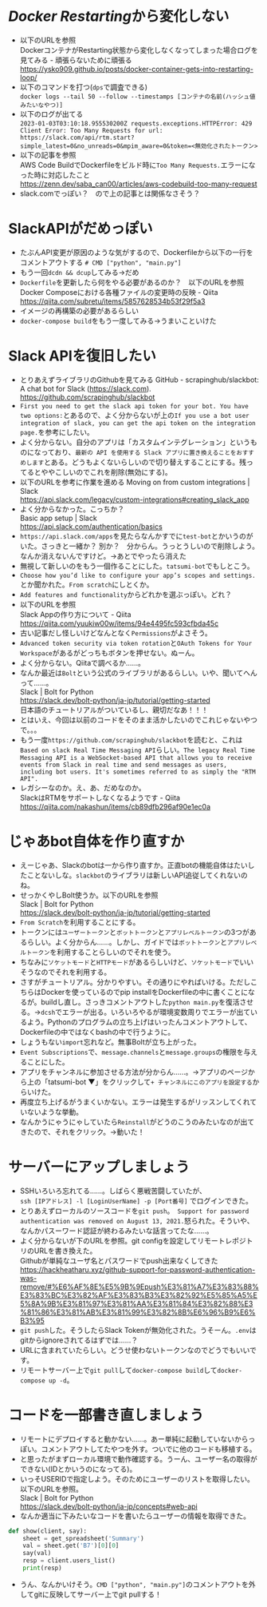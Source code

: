 # *Docker Restarting*から変化しない
- 以下のURLを参照  
DockerコンテナがRestarting状態から変化しなくなってしまった場合ログを見てみる - 頑張らないために頑張る  
https://ysko909.github.io/posts/docker-container-gets-into-restarting-loop/
- 以下のコマンドを打つ(`dps`で調査できる)  
`docker logs --tail 50 --follow --timestamps [コンテナの名前(ハッシュ値みたいなやつ)]`
- 以下のログが出てる  
`2023-01-03T03:10:18.955530200Z requests.exceptions.HTTPError: 429 Client Error: Too Many Requests for url: https://slack.com/api/rtm.start?simple_latest=0&no_unreads=0&mpim_aware=0&token=<無効化されたトークン>`
- 以下の記事を参照  
AWS Code BuildでDockerfileをビルド時に`Too Many Requests.`エラーになった時に対応したこと  
https://zenn.dev/saba_can00/articles/aws-codebuild-too-many-request
- slack.comでっぽい？　ので上の記事とは関係なさそう？
# SlackAPIがだめっぽい
- たぶんAPI変更が原因のような気がするので、Dockerfileから以下の一行をコメントアウトする
`# CMD ["python", "main.py"]`
- もう一回`dcdn && dcup`してみる→だめ
- `Dockerfile`を更新したら何をやる必要があるのか？　以下のURLを参照  
Docker Composeにおける各種ファイルの変更時の反映 - Qiita  
https://qiita.com/subretu/items/5857628534b53f29f5a3
- イメージの再構築の必要があるらしい
- `docker-compose build`をもう一度してみる→うまいこといけた
# Slack APIを復旧したい
- とりあえずライブラリのGithubを見てみる
GitHub - scrapinghub/slackbot: A chat bot for Slack (https://slack.com).  
https://github.com/scrapinghub/slackbot
- `First you need to get the slack api token for your bot. You have two options:`とあるので、よく分からないが上の`If you use a bot user integration of slack, you can get the api token on the integration page.`を参考にしたい。
- よく分からない。自分のアプリは「カスタムインテグレーション」というものになっており、`最新の API を使用する Slack アプリに置き換えることをおすすめします`とある。どうもよくないらしいので切り替えすることにする。残ってるとややこしいのでこれを削除(無効にする)。
- 以下のURLを参考に作業を進める
Moving on from custom integrations | Slack  
https://api.slack.com/legacy/custom-integrations#creating_slack_app
- よく分からなかった。こっちか？  
Basic app setup | Slack  
https://api.slack.com/authentication/basics
- `https://api.slack.com/apps`を見たらなんかすでに`test-bot`とかいうのがいた。さっきと一緒か？ 別か？　分からん。うっとうしいので削除しよう。なんか消えないんですけど。→あとでやったら消えた
- 無視して新しいのをもう一個作ることにした。`tatsumi-bot`でもしとこう。
- `Choose how you’d like to configure your app’s scopes and settings.`とか聞かれた。`From scratch`にしとくか。
- `Add features and functionality`からどれかを選ぶっぽい。どれ？
- 以下のURLを参照  
Slack Appの作り方について - Qiita  
https://qiita.com/yuukiw00w/items/94e4495fc593cfbda45c
- 古い記事だし怪しいけどなんとなく`Permissions`がよさそう。
- `Advanced token security via token rotation`と`OAuth Tokens for Your Workspace`があるがどっちもボタンを押せない。ぬーん。
- よく分からない。Qiitaで調べるか……。
- なんか最近は`Bolt`という公式のライブラリがあるらしい。いや、聞いてへんって……。  
Slack | Bolt for Python  
https://slack.dev/bolt-python/ja-jp/tutorial/getting-started  
日本語のチュートリアルがついているし、親切だなあ！！！
- とはいえ、今回は以前のコードをそのまま活かしたいのでこれじゃないやつで。。。
- もう一度`https://github.com/scrapinghub/slackbot`を読むと、これは`Based on slack Real Time Messaging API`らしい。`The legacy Real Time Messaging API is a WebSocket-based API that allows you to receive events from Slack in real time and send messages as users, including bot users. It's sometimes referred to as simply the "RTM API".`
- レガシーなのか。え、あ、だめなのか。  
SlackはRTMをサポートしなくなるようです - Qiita  
https://qiita.com/nakashun/items/cb89dfb296af90e1ec0a

# じゃあbot自体を作り直すか
- えーじゃあ、Slackのbotは一から作り直すか。正直botの機能自体はたいしたことないしな。`slackbot`のライブラリは新しいAPI追従してくれないのね。
- せっかくやしBolt使うか。以下のURLを参照  
Slack | Bolt for Python  
https://slack.dev/bolt-python/ja-jp/tutorial/getting-started
- `From Scratch`を利用することにする。
- トークンには`ユーザートークン`と`ボットトークン`と`アプリレベルトークン`の3つがあるらしい。よく分からん……。しかし、ガイドでは`ボットトークン`と`アプリレベルトークン`を利用することらしいのでそれを使う。
- ちなみに`ソケットモード`と`HTTPモード`があるらしいけど、`ソケットモード`でいいそうなのでそれを利用する。
- さすがチュートリアル。分かりやすい。その通りにやればいける。ただしこちらはDockerを使っているのでpip installをDockerfileの中に書くことになるが。buildし直し。さっきコメントアウトした`python main.py`を復活させる。→`dcsh`でエラーが出る。いろいろやるが環境変数周りでエラーが出ているよう。Pythonのプログラムの立ち上げはいったんコメントアウトして、Dockerfileの中ではなくbashの中で行うように。
- しょうもない`import`忘れなど。無事Boltが立ち上がった。
- `Event Subscriptions`で、`message.channels`と`message.groups`の権限を与えることにした。
- アプリをチャンネルに参加させる方法が分からん……。→アプリのページから上の「tatsumi-bot ▼」をクリックして`+ チャンネルにこのアプリを設定する`からいけた。
- 再度立ち上げるがうまくいかない。エラーは発生するがリッスンしてくれていないような挙動。
- なんかうにゃうにゃしていたら`Reinstall`がどうのこうのみたいなのが出てきたので、それをクリック。→動いた！

# サーバーにアップしましょう
- SSHいろいろ忘れてる……。しばらく悪戦苦闘していたが、  
`ssh [IPアドレス] -l [LoginUserName] -p [Port番号]`
でログインできた。
- とりあえずローカルのソースコードを`git push`。` Support for password authentication was removed on August 13, 2021.`怒られた。そういや、なんかパスーワード認証が終わるみたいな話言ってたな……。
- よく分からないが下のURLを参照。git configを設定してリモートレポジトリのURLを書き換えた。  
Githubが単純なユーザ名とパスワードでpush出来なくしてきた  
https://hackheatharu.xyz/github-support-for-password-authentication-was-remove/#%E6%AF%8E%E5%9B%9Epush%E3%81%A7%E3%83%88%E3%83%BC%E3%82%AF%E3%83%B3%E3%82%92%E5%85%A5%E5%8A%9B%E3%81%97%E3%81%AA%E3%81%84%E3%82%88%E3%81%86%E3%81%AB%E3%81%99%E3%82%8B%E6%96%B9%E6%B3%95
- `git push`した。そうしたらSlack Tokenが無効化された。うそーん。`.env`はgitからignoreされてるはずでは……？
- URLに含まれていたらしい。どうせ使わないトークンなのでどうでもいいです。
- リモートサーバー上で`git pull`して`docker-compose build`して`docker-compose up -d`。

# コードを一部書き直しましょう
- リモートにデプロイすると動かない……。あー単純に起動していないからっぽい。コメントアウトしてたやつを外す。ついでに他のコードも移植する。
- と思ったがまずローカル環境で動作確認する。うーん、ユーザー名の取得ができない(IDとかいうのになってる)。
- いっそUSERIDで指定しよう。そのためにユーザーのリストを取得したい。以下のURLを参照。  
Slack | Bolt for Python  
https://slack.dev/bolt-python/ja-jp/concepts#web-api
- なんか適当に下みたいなコードを書いたらユーザーの情報を取得できた。
```python
def show(client, say):
    sheet = get_spreadsheet('Summary')
    val = sheet.get('B7')[0][0]
    say(val)
    resp = client.users_list()
    print(resp)
```
- うん、なんかいけそう。`CMD ["python", "main.py"]`のコメントアウトを外してgitに反映してサーバー上でgit pullする！